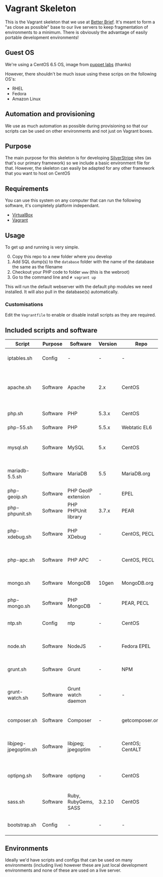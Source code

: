 Vagrant Skeleton
======================

This is the Vagrant skeleton that we use at [Better Brief](//betterbrief.co.uk). It's meant to form a "as close as possible" base to our live servers to keep fragmentation of environments to a minimum. There is obviously the advantage of easily portable development environments!

## Guest OS

We're using a CentOS 6.5 OS, image from [puppet labs](http://puppet-vagrant-boxes.puppetlabs.com/) (thanks)

However, there shouldn't be much issue using these scrips on the following OS's:
- RHEL
- Fedora
- Amazon Linux

## Automation and provisioning

We use as much automation as possible during provisioning so that our scripts can be used on other environments and not just on Vagrant boxes.

## Purpose

The main purpose for this skeleton is for developing [SilverStripe](http://silverstripe.org) sites (as that's our primary framework) so we include a basic environment file for that. However, the skeleton can easily be adapted for any other framework that you want to host on CentOS

## Requirements

You can use this system on any computer that can run the following software, it's completely platform independant.

- [VirtualBox](//www.virtualbox.org/wiki/Downloads)
- [Vagrant](//www.vagrantup.com/downloads)

## Usage

To get up and running is very simple.

0. Copy this repo to a new folder where you develop
1. Add SQL dump(s) to the `database` folder with the name of the database the same as the filename
2. Checkout your PHP code to folder `www` (this is the webroot)
3. Go to the command line and `# vagrant up`

This will run the default webserver with the default php modules we need installed. It will also pull in the database(s) automatically.

### Customisations

Edit the `Vagrantfile` to enable or disable install scripts as they are required.

## Included scripts and software

|Script               |Purpose  |Software|Version|Repo|Description|
|---------------------|---------|--------|-------|----|-----------|
|iptables.sh          |Config   |-                  |-|-|Opens port 22 so you can access your vagrant box
|apache.sh            |Software |Apache             |2.x|CentOS|Mounts the www _or_ public_html dir to webroot, installs Apache, opens ports 80 and 443
|php.sh               |Software |PHP                |5.3.x|CentOS|Installs PHP 5.3, restarts Apache
|php-55.sh            |Software |PHP                |5.5.x|Webtatic EL6|Installs PHP 5.5, restarts Apache
|mysql.sh             |Software |MySQL              |5.x|CentOS|Installs MySQL, opens port 3306, imports dumps in /vagrant/database
|mariadb-5.5.sh       |Software |MariaDB            |5.5|MariaDB.org|Installs MariaDB, opens port 3306, imports dumps in /vagrant/database
|php-geoip.sh         |Software |PHP GeoIP extension|-|EPEL|Installs PHP's GeoIP functions
|php-phpunit.sh       |Software |PHP PHPUnit library|3.7.x|PEAR|Installs PEAR, then uses PEAR to install PHPUnit
|php-xdebug.sh        |Software |PHP XDebug         |-|CentOS, PECL|Installs XDebug along with its automake, gcc, and php-devel 
|php-apc.sh           |Software |PHP APC            |-|CentOS, PECL|Installs APC. Only needed for PHP 5.3.x as 5.5 has it built-in.
|mongo.sh             |Software |MongoDB            |10gen|MongoDB.org|Installs the MongoDB NoSQL database
|php-mongo.sh         |Software |PHP MongoDB|-|PEAR, PECL|Installs the PHP MongoDB extension
|ntp.sh               |Config   |ntp|-|CentOS|Installs NTP which handles time management
|node.sh              |Software |NodeJS|-|Fedora EPEL|Installs the NodeJS language and its package manager, NPM
|grunt.sh             |Software |Grunt|-|NPM|Installs the NodeJS based task runner, grunt.
|grunt-watch.sh       |Software |Grunt watch daemon|-|-|Sets up an automatic `grunt watch` task that will run on `vagrant up`
|composer.sh          |Software |Composer|-|getcomposer.org|Installs PHP's composer package manager
|libjpeg-jpegoptim.sh |Software |libjpeg; jpegoptim|-|CentOS; CentALT|Installs libjpeg and jpegoptim for use with compressing JPEG images
|optipng.sh           |Software |optipng|-|CentOS|Installs optipng for use with compressing PNG images
|sass.sh              |Software |Ruby, RubyGems, SASS|3.2.10|CentOS|Installs SASS 3.2.10, a handy CSS pre processor
|bootstrap.sh         |Config   |-|-|-|Various bootstrap tasks and snag fixes

## Environments

Ideally we'd have scripts and configs that can be used on many environments (including live) however these are just local development environments and none of these are used on a live server.
